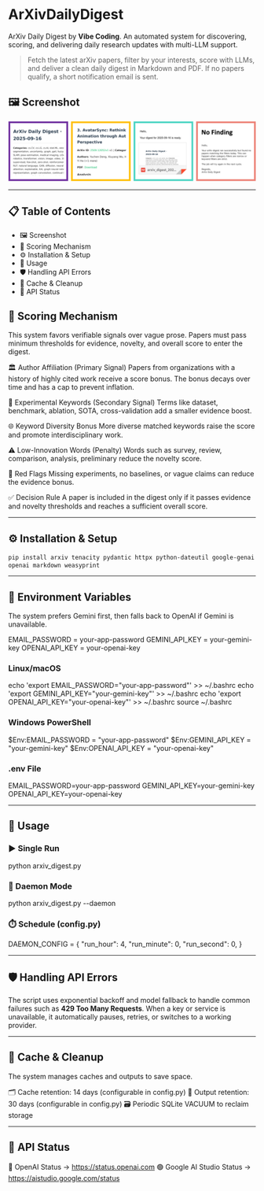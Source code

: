 # ArXivDailyDigest

ArXiv Daily Digest by **Vibe Coding**. An automated system for discovering, scoring, and delivering daily research updates with multi-LLM support.

> Fetch the latest arXiv papers, filter by your interests, score with LLMs, and deliver a clean daily digest in Markdown and PDF. If no papers qualify, a short notification email is sent.



## 🖼️ Screenshot

![Screenshot](fig.png)

---

## 📋 Table of Contents
- 🖼️ Screenshot
- 🎯 Scoring Mechanism
- ⚙️ Installation & Setup
- 🚀 Usage
- 🛡️ Handling API Errors
- 🧹 Cache & Cleanup
- 📡 API Status

## 🎯 Scoring Mechanism

This system favors verifiable signals over vague prose. Papers must pass minimum thresholds
for evidence, novelty, and overall score to enter the digest.

🏛️ Author Affiliation (Primary Signal)
    Papers from organizations with a history of highly cited work receive a score bonus.
    The bonus decays over time and has a cap to prevent inflation.

🔬 Experimental Keywords (Secondary Signal)
    Terms like dataset, benchmark, ablation, SOTA, cross-validation add a smaller evidence boost.

🌐 Keyword Diversity Bonus
    More diverse matched keywords raise the score and promote interdisciplinary work.

⚠️ Low-Innovation Words (Penalty)
    Words such as survey, review, comparison, analysis, preliminary reduce the novelty score.

🚩 Red Flags
    Missing experiments, no baselines, or vague claims can reduce the evidence bonus.

✅ Decision Rule
    A paper is included in the digest only if it passes evidence and novelty thresholds and reaches a sufficient overall score.

---

## ⚙️ Installation & Setup

```
pip install arxiv tenacity pydantic httpx python-dateutil google-genai openai markdown weasyprint
```

---

## 🔑 Environment Variables

The system prefers Gemini first, then falls back to OpenAI if Gemini is unavailable.

EMAIL_PASSWORD = your-app-password
GEMINI_API_KEY = your-gemini-key
OPENAI_API_KEY = your-openai-key

### Linux/macOS

echo 'export EMAIL_PASSWORD="your-app-password"' >> ~/.bashrc
echo 'export GEMINI_API_KEY="your-gemini-key"' >> ~/.bashrc
echo 'export OPENAI_API_KEY="your-openai-key"' >> ~/.bashrc
source ~/.bashrc

### Windows PowerShell

$Env:EMAIL_PASSWORD = "your-app-password"
$Env:GEMINI_API_KEY = "your-gemini-key"
$Env:OPENAI_API_KEY = "your-openai-key"

### .env File

EMAIL_PASSWORD=your-app-password
GEMINI_API_KEY=your-gemini-key
OPENAI_API_KEY=your-openai-key

---

## 🚀 Usage

### ▶️ Single Run

python arxiv_digest.py

### 🔁 Daemon Mode

python arxiv_digest.py --daemon

### ⏱️ Schedule (config.py)

DAEMON_CONFIG = {
    "run_hour": 4,
    "run_minute": 0,
    "run_second": 0,
}

---

## 🛡️ Handling API Errors

The script uses exponential backoff and model fallback to handle common failures such as **429 Too Many Requests**. When a key or service is unavailable, it automatically pauses, retries, or switches to a working provider.

---

## 🧹 Cache & Cleanup

The system manages caches and outputs to save space.

🗂️ Cache retention: 14 days (configurable in config.py)
📑 Output retention: 30 days (configurable in config.py)
🗃️ Periodic SQLite VACUUM to reclaim storage

---

## 📡 API Status

🔵 OpenAI Status → https://status.openai.com
🟢 Google AI Studio Status → https://aistudio.google.com/status
